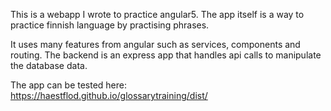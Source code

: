 This is a webapp I wrote to practice angular5. 
The app itself is a way to practice finnish language by practising phrases.

It uses many features from angular such as services, components and routing.
The backend is an express app that handles api calls to manipulate the database data.  

The app can be tested here: https://haestflod.github.io/glossarytraining/dist/
